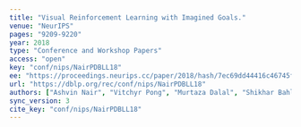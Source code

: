```yaml
---
title: "Visual Reinforcement Learning with Imagined Goals."
venue: "NeurIPS"
pages: "9209-9220"
year: 2018
type: "Conference and Workshop Papers"
access: "open"
key: "conf/nips/NairPDBLL18"
ee: "https://proceedings.neurips.cc/paper/2018/hash/7ec69dd44416c46745f6edd947b470cd-Abstract.html"
url: "https://dblp.org/rec/conf/nips/NairPDBLL18"
authors: ["Ashvin Nair", "Vitchyr Pong", "Murtaza Dalal", "Shikhar Bahl", "Steven Lin", "Sergey Levine"]
sync_version: 3
cite_key: "conf/nips/NairPDBLL18"
---
```


